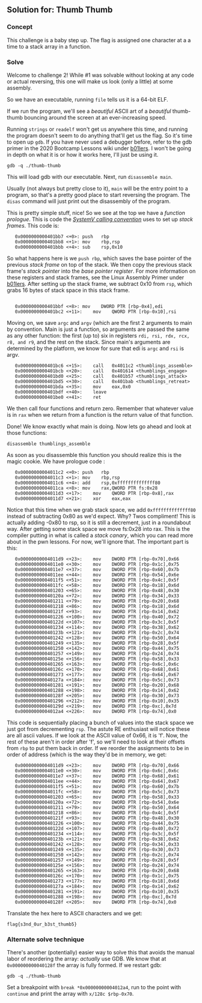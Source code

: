 ## Solution for: Thumb Thumb

### Concept

This challenge is a baby step up. The flag is assigned one character at a a time to a stack array in a function.

### Solve

Welcome to challenge 2! While #1 was solvable without looking at any code or actual reversing, this one will make us look (only a little) at some assembly.

So we have an executable, running `file` tells us it is a 64-bit ELF.

If we run the program, we'll see a _beautiful_ ASCII art of a _beautiful_ thumb-thumb bouncing around the screen at an ever-increasing speed.

Running `strings` or `readelf` won't get us anywhere this time, and running the program doesn't seem to do anything that'll get us the flag. So it's time to open up `gdb`. If you have never used a debugger before, refer to the gdb primer in the 2020 Bootcamp Lessons wiki under [b01lers](https://github.com/b01lers). I won't be going in depth on what it is or how it works here, I'll just be using it.

`gdb -q ./thumb-thumb`

This will load gdb with our executable. Next, run `disassemble main`.

Usually (not always but pretty close to it), `main` will be the entry point to a program, so that's a pretty good place to start reversing the program. The `disas` command will just print out the disassembly of the program. 


This is pretty simple stuff, nice! So we see at the top we have a _function prologue_. This is code the [_SystemV calling convention_](https://en.wikipedia.org/wiki/X86_calling_conventions#System_V_AMD64_ABI) uses to set up _stack frames_. This code is:

```
   0x0000000000401bb7 <+0>:	push   rbp
   0x0000000000401bb8 <+1>:	mov    rbp,rsp
   0x0000000000401bbb <+4>:	sub    rsp,0x10
```

So what happens here is we `push rbp`, which saves the base pointer of the previous _stack frame_ on top of the stack. We then copy the previous stack frame's _stack pointer_ into the _base pointer register_. For more information on these registers and stack frames, see the Linux Assembly Primer under [b01lers](https://github.com/b01lers). After setting up the stack frame, we subtract 0x10 from `rsp`, which grabs 16 bytes of stack space in this stack frame.


```

   0x0000000000401bbf <+8>:	mov    DWORD PTR [rbp-0x4],edi
   0x0000000000401bc2 <+11>:	mov    QWORD PTR [rbp-0x10],rsi
```
Moving on, we save `argc` and `argv` (which are the first 2 arguments to main by convention. Main is just a function, so arguments are passed the same as any other function: the first (up to) six in registers `rdi, rsi, rdx, rcx, r8, and r9`, and the rest on the stack. Since main's arguments are determined by the platform, we know for sure that edi is `argc` and `rsi` is argv.



```
   0x0000000000401bc6 <+15>:	call   0x4011c2 <thumblings_assemble>
   0x0000000000401bcb <+20>:	call   0x401614 <thumblings_engage>
   0x0000000000401bd0 <+25>:	call   0x401b57 <thumblings_attack>
   0x0000000000401bd5 <+30>:	call   0x401bab <thumblings_retreat>
   0x0000000000401bda <+35>:	mov    eax,0x0
   0x0000000000401bdf <+40>:	leave  
   0x0000000000401be0 <+41>:	ret
```
We then call four functions and return zero. Remember that whatever value is in `rax` when we return from a function is the return value of that function.

Done! We know exactly what main is doing. Now lets go ahead and look at those functions:

`disassemble thumblings_assemble`


As soon as you disassemble this function you should realize this is the magic cookie. We have prologue code :

```
   0x00000000004011c2 <+0>:	push   rbp
   0x00000000004011c3 <+1>:	mov    rbp,rsp
   0x00000000004011c6 <+4>:	add    rsp,0xffffffffffffff80
   0x00000000004011ca <+8>:	mov    rax,QWORD PTR fs:0x28
   0x00000000004011d3 <+17>:	mov    QWORD PTR [rbp-0x8],rax
   0x00000000004011d7 <+21>:	xor    eax,eax
```


Notice that this time when we grab stack space, we add `0xffffffffffffff80` instead of subtracting 0x80 as we'd expect. Why? Twos compliment! This is actually adding -0x80 to rsp, so it is still a decrement, just in a roundabout way. After getting some stack space we move fs:0x28 into rax. This is the compiler putting in what is called a _stack canary_, which you can read more about in the pwn lessons. For now, we'll ignore that. The important part is this:

```
   0x00000000004011d9 <+23>:	mov    DWORD PTR [rbp-0x70],0x66
   0x00000000004011e0 <+30>:	mov    DWORD PTR [rbp-0x1c],0x75
   0x00000000004011e7 <+37>:	mov    DWORD PTR [rbp-0x60],0x7b
   0x00000000004011ee <+44>:	mov    DWORD PTR [rbp-0x54],0x6e
   0x00000000004011f5 <+51>:	mov    DWORD PTR [rbp-0x4c],0x5f
   0x00000000004011fc <+58>:	mov    DWORD PTR [rbp-0x18],0x6d
   0x0000000000401203 <+65>:	mov    DWORD PTR [rbp-0x48],0x30
   0x000000000040120a <+72>:	mov    DWORD PTR [rbp-0x34],0x33
   0x0000000000401211 <+79>:	mov    DWORD PTR [rbp-0x20],0x68
   0x0000000000401218 <+86>:	mov    DWORD PTR [rbp-0x18],0x6d
   0x000000000040121f <+93>:	mov    DWORD PTR [rbp-0x14],0x62
   0x0000000000401226 <+100>:	mov    DWORD PTR [rbp-0x40],0x72
   0x000000000040122d <+107>:	mov    DWORD PTR [rbp-0x3c],0x5f
   0x0000000000401234 <+114>:	mov    DWORD PTR [rbp-0x38],0x62
   0x000000000040123b <+121>:	mov    DWORD PTR [rbp-0x2c],0x74
   0x0000000000401242 <+128>:	mov    DWORD PTR [rbp-0x50],0x64
   0x0000000000401249 <+135>:	mov    DWORD PTR [rbp-0x28],0x5f
   0x0000000000401250 <+142>:	mov    DWORD PTR [rbp-0x44],0x75
   0x0000000000401257 <+149>:	mov    DWORD PTR [rbp-0x24],0x74
   0x000000000040125e <+156>:	mov    DWORD PTR [rbp-0x58],0x33
   0x0000000000401265 <+163>:	mov    DWORD PTR [rbp-0x6c],0x6c
   0x000000000040126c <+170>:	mov    DWORD PTR [rbp-0x68],0x61
   0x0000000000401273 <+177>:	mov    DWORD PTR [rbp-0x64],0x67
   0x000000000040127a <+184>:	mov    DWORD PTR [rbp-0x5c],0x73
   0x0000000000401281 <+191>:	mov    DWORD PTR [rbp-0x20],0x68
   0x0000000000401288 <+198>:	mov    DWORD PTR [rbp-0x14],0x62
   0x000000000040128f <+205>:	mov    DWORD PTR [rbp-0x30],0x73
   0x0000000000401296 <+212>:	mov    DWORD PTR [rbp-0x10],0x35
   0x000000000040129d <+219>:	mov    DWORD PTR [rbp-0xc],0x7d
   0x00000000004012a4 <+226>:	mov    DWORD PTR [rbp-0x74],0x0
```

This code is sequentially placing a bunch of values into the stack space we just got from decrementing `rsp`. The astute RE enthusiast will notice these are all ascii values. If we look at the ASCII value of 0x66, it is 'f'. Now, the rest of these aren't in order after 'f', so we'll need to look at their offsets from `rbp` to put them back in order. If we reorder the assignments to be in order of address (which is the way they'd be in memory, we get:

```
   0x00000000004011d9 <+23>:	mov    DWORD PTR [rbp-0x70],0x66
   0x00000000004011e0 <+30>:	mov    DWORD PTR [rbp-0x6c],0x6c
   0x00000000004011e7 <+37>:	mov    DWORD PTR [rbp-0x68],0x61
   0x00000000004011ee <+44>:	mov    DWORD PTR [rbp-0x64],0x67
   0x00000000004011f5 <+51>:	mov    DWORD PTR [rbp-0x60],0x7b
   0x00000000004011fc <+58>:	mov    DWORD PTR [rbp-0x5c],0x73
   0x0000000000401203 <+65>:	mov    DWORD PTR [rbp-0x58],0x33
   0x000000000040120a <+72>:	mov    DWORD PTR [rbp-0x54],0x6e
   0x0000000000401211 <+79>:	mov    DWORD PTR [rbp-0x50],0x64
   0x0000000000401218 <+86>:	mov    DWORD PTR [rbp-0x4c],0x5f
   0x000000000040121f <+93>:	mov    DWORD PTR [rbp-0x48],0x30
   0x0000000000401226 <+100>:	mov    DWORD PTR [rbp-0x44],0x75
   0x000000000040122d <+107>:	mov    DWORD PTR [rbp-0x40],0x72
   0x0000000000401234 <+114>:	mov    DWORD PTR [rbp-0x3c],0x5f
   0x000000000040123b <+121>:	mov    DWORD PTR [rbp-0x38],0x62
   0x0000000000401242 <+128>:	mov    DWORD PTR [rbp-0x34],0x33
   0x0000000000401249 <+135>:	mov    DWORD PTR [rbp-0x30],0x73
   0x0000000000401250 <+142>:	mov    DWORD PTR [rbp-0x2c],0x74
   0x0000000000401257 <+149>:	mov    DWORD PTR [rbp-0x28],0x5f
   0x000000000040125e <+156>:	mov    DWORD PTR [rbp-0x24],0x74
   0x0000000000401265 <+163>:	mov    DWORD PTR [rbp-0x20],0x68
   0x000000000040126c <+170>:	mov    DWORD PTR [rbp-0x1c],0x75
   0x0000000000401273 <+177>:	mov    DWORD PTR [rbp-0x18],0x6d
   0x000000000040127a <+184>:	mov    DWORD PTR [rbp-0x14],0x62
   0x0000000000401281 <+191>:	mov    DWORD PTR [rbp-0x10],0x35
   0x0000000000401288 <+198>:	mov    DWORD PTR [rbp-0xc],0x7d
   0x000000000040128f <+205>:	mov    DWORD PTR [rbp-0x74],0x0
```

Translate the hex here to ASCII characters and we get:

`flag{s3nd_0ur_b3st_thumb5}`


### Alternate solve technique

There's another (potentially) easier way to solve this that avoids the manual labor of reordering the array: _actually_ use GDB. We know that at `0x000000000040128f` the array is fully formed. If we restart gdb:

`gdb -q ./thumb-thumb`

Set a breakpoint with `break *0x00000000004012a4`, run to the point with `continue` and print the array with `x/128c $rbp-0x70`.





